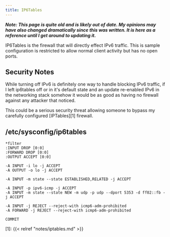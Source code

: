 ```yaml
---
title: IP6Tables
---
```


***Note: This page is quite old and is likely out of date. My opinions may have
also changed dramatically since this was written. It is here as a reference
until I get around to updating it.***

IP6Tables is the firewall that will directly effect IPv6 traffic. This is
sample configuration is restricted to allow normal client activity but has no
open ports.

## Security Notes

While turning off IPv6 is definitely one way to handle blocking IPv6 traffic,
if I left ip6tables off or in it's default state and an update re-enabled IPv6
in the networking stack somehow it would be as good as having no firewall
against any attacker that noticed.

This could be a serious security threat allowing someone to bypass my carefully
configured [IPTables][1] firewall.

## /etc/sysconfig/ip6tables

```
*filter
:INPUT DROP [0:0]
:FORWARD DROP [0:0]
:OUTPUT ACCEPT [0:0]

-A INPUT -i lo -j ACCEPT
-A OUTPUT -o lo -j ACCEPT

-A INPUT -m state --state ESTABLISHED,RELATED -j ACCEPT

-A INPUT -p ipv6-icmp -j ACCEPT
-A INPUT -m state --state NEW -m udp -p udp --dport 5353 -d ff02::fb -j ACCEPT

-A INPUT -j REJECT --reject-with icmp6-adm-prohibited
-A FORWARD -j REJECT --reject-with icmp6-adm-prohibited

COMMIT
```

[1]: {{< relref "notes/iptables.md" >}}
